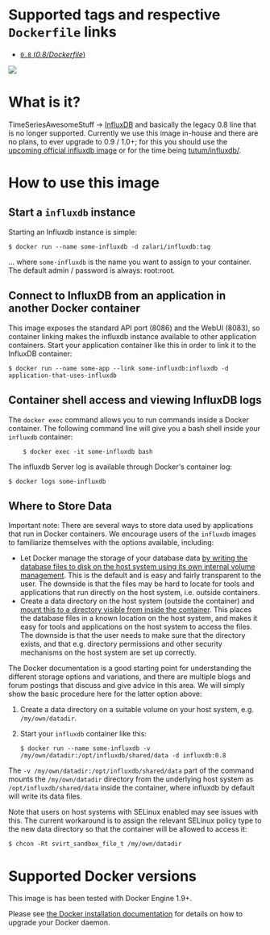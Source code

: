 # Supported tags and respective `Dockerfile` links

-	[`0.8` (*0.8/Dockerfile*)](https://github.com/zalari/docker-influxdb/0.8/Dockerfile)

[![](https://badge.imagelayers.io/zalari/influxdb:0.8.svg)](https://imagelayers.io/?images=zalari/influxdb:0.8.svg)

# What is it?

TimeSeriesAwesomeStuff -> [InfluxDB](https://influxdata.com/) and basically the legacy 0.8 line that is no longer supported. Currently we use this image in-house and there are no plans, to ever upgrade to 0.9 / 1.0+; for this you should use the [upcoming official influxdb image](https://github.com/docker-library/official-images/pull/1492) or for the time being [tutum/influxdb/](https://hub.docker.com/r/tutum/influxdb/).

# How to use this image

## Start a `influxdb` instance

Starting an Influxdb instance is simple:

```console
$ docker run --name some-influxdb -d zalari/influxdb:tag
```

... where `some-influxdb` is the name you want to assign to your container. The default admin / password is always: root:root.

## Connect to InfluxDB from an application in another Docker container

This image exposes the standard API port (8086) and the WebUI (8083), so container linking makes the influxdb instance available to other application containers. Start your application container like this in order to link it to the InfluxDB container:

```console
$ docker run --name some-app --link some-influxdb:influxdb -d application-that-uses-influxdb
```

## Container shell access and viewing InfluxDB logs

The `docker exec` command allows you to run commands inside a Docker container. The following command line will give you a bash shell inside your `influxdb` container:

```console
    $ docker exec -it some-influxdb bash
```

The influxdb Server log is available through Docker's container log:

```console
$ docker logs some-influxdb
```

## Where to Store Data

Important note: There are several ways to store data used by applications that run in Docker containers. We encourage users of the `influxdb` images to familiarize themselves with the options available, including:

-	Let Docker manage the storage of your database data [by writing the database files to disk on the host system using its own internal volume management](https://docs.docker.com/userguide/dockervolumes/#adding-a-data-volume). This is the default and is easy and fairly transparent to the user. The downside is that the files may be hard to locate for tools and applications that run directly on the host system, i.e. outside containers.
-	Create a data directory on the host system (outside the container) and [mount this to a directory visible from inside the container](https://docs.docker.com/userguide/dockervolumes/#mount-a-host-directory-as-a-data-volume). This places the database files in a known location on the host system, and makes it easy for tools and applications on the host system to access the files. The downside is that the user needs to make sure that the directory exists, and that e.g. directory permissions and other security mechanisms on the host system are set up correctly.

The Docker documentation is a good starting point for understanding the different storage options and variations, and there are multiple blogs and forum postings that discuss and give advice in this area. We will simply show the basic procedure here for the latter option above:

1.	Create a data directory on a suitable volume on your host system, e.g. `/my/own/datadir`.
2.	Start your `influxdb` container like this:

	```console
	$ docker run --name some-influxdb -v /my/own/datadir:/opt/influxdb/shared/data -d influxdb:0.8
	```

The `-v /my/own/datadir:/opt/influxdb/shared/data` part of the command mounts the `/my/own/datadir` directory from the underlying host system as `/opt/influxdb/shared/data` inside the container, where influxdb by default will write its data files.

Note that users on host systems with SELinux enabled may see issues with this. The current workaround is to assign the relevant SELinux policy type to the new data directory so that the container will be allowed to access it:

```console
$ chcon -Rt svirt_sandbox_file_t /my/own/datadir
```

# Supported Docker versions

This image is has been tested with Docker Engine 1.9+.

Please see [the Docker installation documentation](https://docs.docker.com/installation/) for details on how to upgrade your Docker daemon.